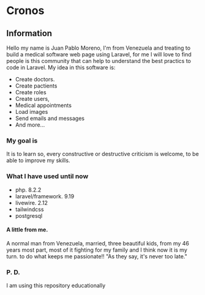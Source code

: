 # Cronos

## Information

Hello my name is Juan Pablo Moreno, I'm from Venezuela and treating to build a medical software web page using Laravel, for me I will love to find people is this community that can help to understand the best practics to code in Laravel. My idea in this software is:

- Create doctors.
- Create pactients
- Create roles
- Create users,
- Medical appointments
- Load images
- Send emails and messages
- And more...

### My goal is

It is to learn so, every constructive or destructive criticism is welcome, to be able to improve my skills.

### What I have used until now

- php. 8.2.2
- laravel/framework. 9.19
- livewire. 2.12
- tailwindcss
- postgresql

#### A little from me.

A normal man from Venezuela, married, three beautiful kids, from my 46 years most part, most of it fighting for my
family and I think now it is my turn. to do what keeps me passionate!! "As they say, it's never too late."

### P. D.

I am using this repository educationally
